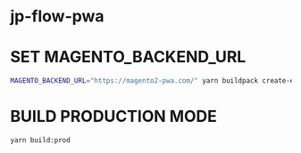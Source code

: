 # jp-flow-pwa

# SET MAGENTO_BACKEND_URL
```bash
MAGENTO_BACKEND_URL="https://magento2-pwa.com/" yarn buildpack create-env-file .
```

# BUILD PRODUCTION MODE
```bash
yarn build:prod
```